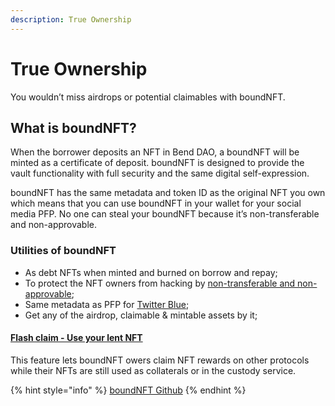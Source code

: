 ```yaml
---
description: True Ownership
---
```


# True Ownership

You wouldn’t miss airdrops or potential claimables with boundNFT.&#x20;

## What is boundNFT?&#x20;

When the borrower deposits an NFT in Bend DAO, a boundNFT will be minted as a certificate of deposit. boundNFT is designed to provide the vault functionality with full security and the same digital self-expression.

boundNFT has the same metadata and token ID as the original NFT you own which means that you can use boundNFT in your wallet for your social media PFP. No one can steal your boundNFT because it’s non-transferable and non-approvable.

### Utilities of boundNFT&#x20;

* As debt NFTs when minted and burned on borrow and repay;
* To protect the NFT owners from hacking by [non-transferable and non-approvable](https://github.com/BoundNFT/boundnft-protocol/blob/main/contracts/protocol/BNFT.sol);
* Same metadata as PFP for [Twitter Blue](https://help.twitter.com/en/using-twitter/twitter-blue-labs#nft);
* Get any of the airdrop, claimable & mintable assets by it;

#### [Flash claim - Use your lent NFT](../user-guides/flashclaim.md)

This feature lets boundNFT owers claim NFT rewards on other protocols while their NFTs are still used as collaterals or in the custody service.



{% hint style="info" %}
[boundNFT Github](https://github.com/BoundNFT/)
{% endhint %}

